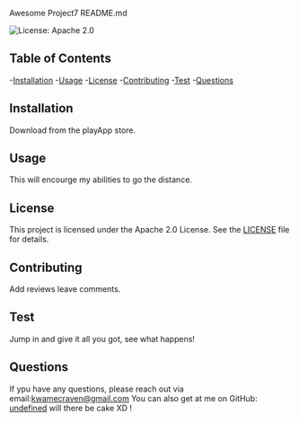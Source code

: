 
Awesome Project7 README.md

![License: Apache 2.0](https://img.shields.io/badge/License-Apache%202.0-blue.svg)

## Table of Contents

-[Installation](#installation)
-[Usage](#usage)
-[License](#license)
-[Contributing](#contributing)
-[Test](#test)
-[Questions](#questions)


## Installation
Download from the playApp store.

## Usage
This will encourge my abilities to go the distance.

## License
This project is licensed under the Apache 2.0 License. See the [LICENSE](LICENSE) file for details.

## Contributing
Add reviews leave comments.

## Test
Jump in and give it all you got, see what happens!

## Questions
If ypu have any questions, please reach out via email:kwamecraven@gmail.com
You can also get at me on GitHub: [undefined](http://github.com/undefined)
will there be cake XD !
    
